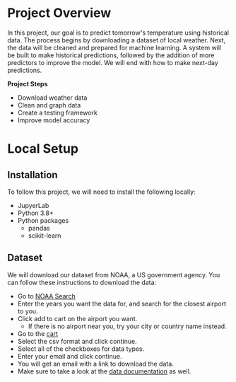 # Project Overview

In this project, our goal is to predict tomorrow's temperature using historical data. The process begins by downloading a dataset of local weather. Next, the data will be cleaned and prepared for machine learning. A system will be built to make historical predictions, followed by the addition of more predictors to improve the model. We will end with how to make next-day predictions.

**Project Steps**
* Download weather data
* Clean and graph data
* Create a testing framework
* Improve model accuracy

# Local Setup

## Installation

To follow this project, we will need to install the following locally:

* JupyerLab
* Python 3.8+
* Python packages
    * pandas
    * scikit-learn

## Dataset

We will download our dataset from NOAA, a US government agency.  You can follow these instructions to download the data:

* Go to [NOAA Search](https://www.ncdc.noaa.gov/cdo-web/search)
* Enter the years you want the data for, and search for the closest airport to you.
* Click add to cart on the airport you want.
    * If there is no airport near you, try your city or country name instead.
* Go to the [cart](https://www.ncdc.noaa.gov/cdo-web/cart)
* Select the csv format and click continue.
* Select all of the checkboxes for data types.
* Enter your email and click continue.
* You will get an email with a link to download the data.
* Make sure to take a look at the [data documentation](https://www1.ncdc.noaa.gov/pub/data/cdo/documentation/GHCND_documentation.pdf) as well.
